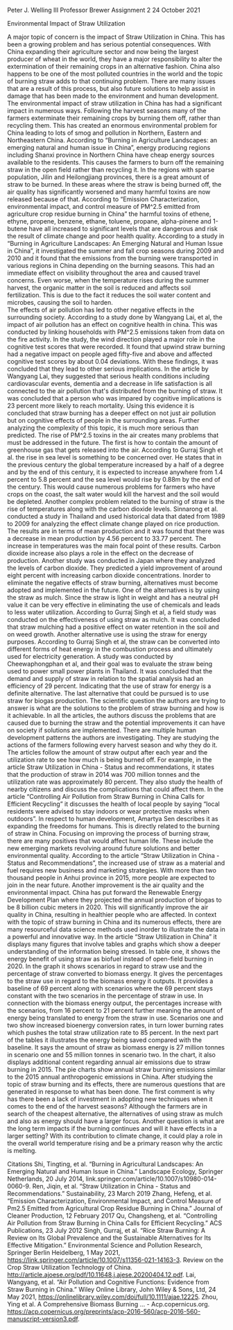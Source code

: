 Peter J. Welling III
Professor Brewer
Assignment 2
24 October 2021

Environmental Impact of Straw Utilization
	
A major topic of concern is the impact of Straw Utilization in China. This has been a growing problem and has serious potential consequences. With China expanding their agriculture sector and now being the largest producer of wheat in the world, they have a major responsibility to alter the extermination of their remaining crops in an alternative fashion. China also happens to be one of the most polluted countries in the world and the topic of burning straw adds to that continuing problem. There are many issues that are a result of this process, but also future solutions to help assist in damage that has been made to the environment and human development. 
The environmental impact of straw utilization in China has had a significant impact in numerous ways. Following the harvest seasons many of the farmers exterminate their remaining crops by burning them off, rather than recycling them. This has created an enormous environmental problem for China leading to lots of smog and pollution in Northern, Eastern and Northeastern China. According to “Burning in Agriculture Landscapes: an emerging natural and human issue in China”, energy producing regions including Shanxi province in Northern China have cheap energy sources available to the residents. This causes the farmers to burn off the remaining straw in the open field rather than recycling it. In the regions with sparse population, Jilin and Heilongjiang provinces, there is a great amount of straw to be burned. In these areas where the straw is being burned off, the air quality has significantly worsened and many harmful toxins are now released because of that. According to “Emission Characterization, environmental impact, and control measure of  PM^2.5 emitted from agriculture crop residue burning in China” the harmful toxins of ethene, ethyne, propene, benzene, ethane, toluene, propane, alpha-pinene and 1-butene have all increased to significant levels that are dangerous and risk the result of climate change and poor health quality. According to a study in “Burning in Agriculture Landscapes: An Emerging Natural and Human Issue in China”, it investigated the summer and fall crop seasons during 2009 and 2010 and it found that the emissions from the burning were transported in various regions in China depending on the burning seasons. This had an immediate effect on visibility throughout the area and caused travel concerns. Even worse, when the temperature rises during the summer harvest, the organic matter in the soil is reduced and affects soil fertilization. This is due to the fact it reduces the soil water content and microbes, causing the soil to harden.  
The effects of air pollution has led to other negative effects in the surrounding society. According to a study done by Wangyang Lai, et al, the impact of air pollution has an effect on cognitive health in china. This was conducted by linking households with PM^2.5 emissions taken from data on the fire activity. In the study, the wind direction played a major role in the cognitive test scores that were recorded. It found that upwind straw burning had a negative impact on people aged fifty-five and above and affected cognitive test scores by about 0.04 deviations. With these findings, it was concluded that they lead to other serious implications. In the article by Wangyang Lai, they suggested that serious health conditions including cardiovascular events, dementia and a decrease in life satisfaction is all connected to the air pollution that's distributed from the burning of straw. It was concluded that a person who was impared by cognitive implications is 23 percent more likely to reach mortality. Using this evidence it is concluded that straw burning has a deeper effect on not just air pollution but on cognitive effects of people in the surrounding areas. 
Further analyzing the complexity of this topic, it is much more serious than predicted. The rise of PM^2.5 toxins in the air creates many problems that must be addressed in the future. The first is how to contain the amount of greenhouse gas that gets released into the air. According to Gurraj Singh et al. the rise in sea level is something to be concerned over. He states that in the previous century the global temperature increased by a half of a degree and by the end of this century, it is expected to increase anywhere from 1.4 percent to 5.8 percent and the sea level would rise by 0.88m by the end of the century. This would cause numerous problems for farmers who have crops on the coast, the salt water would kill the harvest and the soil would be depleted. Another complex problem related to the burning of straw is the rise of temperatures along with the carbon dioxide levels. Sinnarong et al. conducted a study in Thailand and used historical data that dated from 1989 to 2009 for analyzing the effect climate change played on rice production. The results are in terms of mean production and it was found that there was a decrease in mean production by 4.56 percent to 33.77 percent. The increase in temperatures was the main focal point of these results. Carbon dioxide increase also plays a role in the effect on the decrease of production. Another study was conducted in Japan where they analyzed the levels of carbon dioxide. They predicted a yield improvement of around eight percent with increasing carbon dioxide concentrations.
	Inorder to eliminate the negative effects of straw burning, alternatives must become adopted and implemented in the future. One of the alternatives is by using the straw as mulch. Since the straw is light in weight and has a neutral pH value it can be very effective in eliminating the use of chemicals and leads to less water utilization. According to Gurraj Singh et al, a field study was conducted on the effectiveness of using straw as mulch. It was concluded that straw mulching had a positive effect on water retention in the soil and on weed growth. Another alternative use is using the straw for energy purposes. According to Gurraj Singh et al, the straw can be converted into different forms of heat energy in the combustion process and ultimately used for electricity generation. A study was conducted by Cheewaphongphan et al, and their goal was to evaluate the straw being used to power small power plants in Thailand. It was concluded that the demand and supply of straw in relation to the spatial analysis had an efficiency of 29 percent. Indicating that the use of straw for energy is a definite alternative. The last alternative that could be pursued is to use straw for biogas production. 
	The scientific question the authors are trying to answer is what are the solutions to the problem of straw burning and how is it achievable. In all the articles, the authors discuss the problems that are caused due to burning the straw and the potential improvements it can have on society if solutions are implemented. There are multiple human development patterns the authors are investigating. They are studying the actions of the farmers following every harvest season and why they do it. The articles follow the amount of straw output after each year and the utilization rate to see how much is being burned off. For example, in the article Straw Utilization in China - Status and recommendations, it states that the production of straw in 2014 was 700 million tonnes and the utilization rate was approximately 80 percent. They also study the health of nearby citizens and discuss the complications that could affect them. In the article “Controlling Air Pollution from Straw Burning in China Calls for Efficient Recycling” it discusses the health of local people by saying “local residents were advised to stay indoors or wear protective masks when outdoors”. In respect to human development, Amartya Sen describes it as expanding the freedoms for humans. This is directly related to the burning of straw in China. Focusing on improving the process of burning straw, there are many positives that would affect human life. These include the new emerging markets revolving around future solutions and better environmental quality. According to the article “Straw Utilization in China - Status and Recommendations”, the increased use of straw as a material and fuel requires new business and marketing strategies. With more than two thousand people in Anhui province in 2015, more people are expected to join in the near future. Another improvement is the air quality and the environmental impact. China has put forward the Renewable Energy Development Plan where they projected the annual production of biogas to be 8 billion cubic meters in 2020. This will significantly improve the air quality in China, resulting in healthier people who are affected.
	In context with the topic of straw burning in China and its numerous effects, there are many resourceful data science methods used inorder to illustrate the data in a powerful and innovative way. In the article “Straw Utilization in China” it displays many figures that involve tables and graphs which show a deeper understanding of the information being stressed. In table one, it shows the energy benefit of using straw as biofuel instead of open-field burning in 2020. In the graph it shows scenarios in regard to straw use and the percentage of straw converted to biomass energy. It gives the percentages to the straw use in regard to the biomass energy it outputs. It provides a baseline of 69 percent along with scenarios where the 69 percent stays constant with the two scenarios in the percentage of straw in use. In connection with the biomass energy output, the percentages increase with the scenarios, from 16 percent to 21 percent further meaning the amount of energy being translated to energy from the straw in use. Scenarios one and two show increased bioenergy conversion rates, in turn lower burning rates which pushes the total straw utilization rate to 85 percent. In the next part of the tables it illustrates the energy being saved compared with the baseline. It says the amount of straw as biomass energy is 27 million tonnes in scenario one and 55 million tonnes in scenario two. In the chart, it also displays additional content regarding annual air emissions due to straw burning in 2015. The pie charts show annual straw burning emissions similar to the 2015 annual anthropogenic emissions in China. 
	After studying the topic of straw burning and its effects, there are numerous questions that are generated in response to what has been done. The first comment is why has there been a lack of investment in adopting new techniques when it comes to the end of the harvest seasons? Although the farmers are in search of the cheapest alternative, the alternatives of using straw as mulch and also as energy should have a larger focus. Another question is what are the long term impacts if the burning continues and will it have effects in a larger setting? With its contribution to climate change, it could play a role in the overall world temperature rising and be a primary reason why the arctic is melting. 




















Citations
Shi, Tingting, et al. “Burning in Agricultural Landscapes: An Emerging Natural and Human Issue in China.” Landscape Ecology, Springer Netherlands, 20 July 2014, link.springer.com/article/10.1007/s10980-014-0060-9. 
Ren, Jiqin, et al. “Straw Utilization in China - Status and Recommendations.” Sustainability, 23 March 2019
Zhang, Hefeng, et al. “Emission Characterization, Environmental Impact, and Control Measure of Pm2.5 Emitted from Agricultural Crop Residue Burning in China.” Journal of Cleaner Production, 12 February 2017 
Qu, Changsheng, et al. “Controlling Air Pollution from Straw Burning in China Calls for Efficient Recycling.” ACS Publications, 23 July 2012
Singh, Gurraj, et al. “Rice Straw Burning: A Review on Its Global Prevalence and the Sustainable Alternatives for Its Effective Mitigation.” Environmental Science and Pollution Research, Springer Berlin Heidelberg, 1 May 2021, https://link.springer.com/article/10.1007/s11356-021-14163-3. 
Review on the Crop Straw Utilization Technology of China. http://article.ajoese.org/pdf/10.11648.j.ajese.20200404.12.pdf. 
Lai, Wangyang, et al. “Air Pollution and Cognitive Functions: Evidence from Straw Burning in China.” Wiley Online Library, John Wiley & Sons, Ltd, 24 May 2021, https://onlinelibrary.wiley.com/doi/full/10.1111/ajae.12225. 
Zhou, Ying et al. A Comprehensive Biomass Burning ... - Acp.copernicus.org. https://acp.copernicus.org/preprints/acp-2016-560/acp-2016-560-manuscript-version3.pdf. 

	
	

